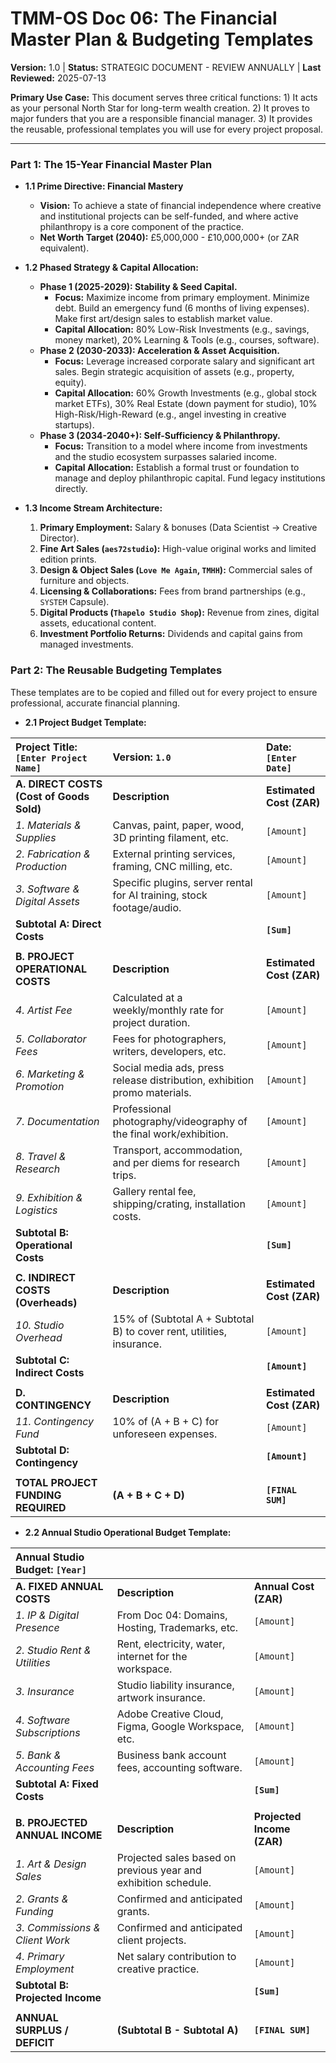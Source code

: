 # TMM-OS Doc 06: The Financial Master Plan & Budgeting Templates
**Version:** 1.0 | **Status:** STRATEGIC DOCUMENT - REVIEW ANNUALLY | **Last Reviewed:** 2025-07-13

**Primary Use Case:** This document serves three critical functions: 1) It acts as your personal North Star for long-term wealth creation. 2) It proves to major funders that you are a responsible financial manager. 3) It provides the reusable, professional templates you will use for every project proposal.

---

### Part 1: The 15-Year Financial Master Plan

*   **1.1 Prime Directive: Financial Mastery**
    *   **Vision:** To achieve a state of financial independence where creative and institutional projects can be self-funded, and where active philanthropy is a core component of the practice.
    *   **Net Worth Target (2040):** £5,000,000 - £10,000,000+ (or ZAR equivalent).

*   **1.2 Phased Strategy & Capital Allocation:**
    *   **Phase 1 (2025-2029): Stability & Seed Capital.**
        *   **Focus:** Maximize income from primary employment. Minimize debt. Build an emergency fund (6 months of living expenses). Make first art/design sales to establish market value.
        *   **Capital Allocation:** 80% Low-Risk Investments (e.g., savings, money market), 20% Learning & Tools (e.g., courses, software).
    *   **Phase 2 (2030-2033): Acceleration & Asset Acquisition.**
        *   **Focus:** Leverage increased corporate salary and significant art sales. Begin strategic acquisition of assets (e.g., property, equity).
        *   **Capital Allocation:** 60% Growth Investments (e.g., global stock market ETFs), 30% Real Estate (down payment for studio), 10% High-Risk/High-Reward (e.g., angel investing in creative startups).
    *   **Phase 3 (2034-2040+): Self-Sufficiency & Philanthropy.**
        *   **Focus:** Transition to a model where income from investments and the studio ecosystem surpasses salaried income.
        *   **Capital Allocation:** Establish a formal trust or foundation to manage and deploy philanthropic capital. Fund legacy institutions directly.

*   **1.3 Income Stream Architecture:**
    1.  **Primary Employment:** Salary & bonuses (Data Scientist -> Creative Director).
    2.  **Fine Art Sales (`aes72studio`):** High-value original works and limited edition prints.
    3.  **Design & Object Sales (`Love Me Again`, `TMHH`):** Commercial sales of furniture and objects.
    4.  **Licensing & Collaborations:** Fees from brand partnerships (e.g., `SYSTEM` Capsule).
    5.  **Digital Products (`Thapelo Studio Shop`):** Revenue from zines, digital assets, educational content.
    6.  **Investment Portfolio Returns:** Dividends and capital gains from managed investments.

### Part 2: The Reusable Budgeting Templates

These templates are to be copied and filled out for every project to ensure professional, accurate financial planning.

*   **2.1 Project Budget Template:**

| **Project Title:** `[Enter Project Name]` | **Version:** `1.0` | **Date:** `[Enter Date]` |
| :--- | :--- | :--- |
| **A. DIRECT COSTS (Cost of Goods Sold)** | **Description** | **Estimated Cost (ZAR)** |
| *1. Materials & Supplies* | Canvas, paint, paper, wood, 3D printing filament, etc. | `[Amount]` |
| *2. Fabrication & Production*| External printing services, framing, CNC milling, etc.| `[Amount]` |
| *3. Software & Digital Assets*| Specific plugins, server rental for AI training, stock footage/audio. | `[Amount]` |
| **Subtotal A: Direct Costs** | | **`[Sum]`** |
| | | |
| **B. PROJECT OPERATIONAL COSTS** | **Description** | **Estimated Cost (ZAR)** |
| *4. Artist Fee* | Calculated at a weekly/monthly rate for project duration.| `[Amount]` |
| *5. Collaborator Fees* | Fees for photographers, writers, developers, etc. | `[Amount]` |
| *6. Marketing & Promotion* | Social media ads, press release distribution, exhibition promo materials. | `[Amount]` |
| *7. Documentation* | Professional photography/videography of the final work/exhibition. | `[Amount]` |
| *8. Travel & Research* | Transport, accommodation, and per diems for research trips. | `[Amount]` |
| *9. Exhibition & Logistics*| Gallery rental fee, shipping/crating, installation costs.| `[Amount]` |
| **Subtotal B: Operational Costs**| | **`[Sum]`** |
| | | |
| **C. INDIRECT COSTS (Overheads)** | **Description** | **Estimated Cost (ZAR)** |
| *10. Studio Overhead* | 15% of (Subtotal A + Subtotal B) to cover rent, utilities, insurance. | `[Amount]` |
| **Subtotal C: Indirect Costs**| | **`[Amount]`** |
| | | |
| **D. CONTINGENCY** | **Description** | **Estimated Cost (ZAR)** |
| *11. Contingency Fund*| 10% of (A + B + C) for unforeseen expenses. | `[Amount]` |
| **Subtotal D: Contingency**| | **`[Amount]`** |
| | | |
| **TOTAL PROJECT FUNDING REQUIRED** | **(A + B + C + D)** | **`[FINAL SUM]`** |

*   **2.2 Annual Studio Operational Budget Template:**

| **Annual Studio Budget: `[Year]`** | | |
| :--- | :--- | :--- |
| **A. FIXED ANNUAL COSTS** | **Description** | **Annual Cost (ZAR)** |
| *1. IP & Digital Presence*| From Doc 04: Domains, Hosting, Trademarks, etc. | `[Amount]` |
| *2. Studio Rent & Utilities*| Rent, electricity, water, internet for the workspace. | `[Amount]` |
| *3. Insurance*| Studio liability insurance, artwork insurance. | `[Amount]` |
| *4. Software Subscriptions*| Adobe Creative Cloud, Figma, Google Workspace, etc. | `[Amount]` |
| *5. Bank & Accounting Fees*| Business bank account fees, accounting software. | `[Amount]` |
| **Subtotal A: Fixed Costs**| | **`[Sum]`** |
| | | |
| **B. PROJECTED ANNUAL INCOME**| **Description** | **Projected Income (ZAR)**|
| *1. Art & Design Sales*| Projected sales based on previous year and exhibition schedule. | `[Amount]` |
| *2. Grants & Funding*| Confirmed and anticipated grants. | `[Amount]` |
| *3. Commissions & Client Work*| Confirmed and anticipated client projects. | `[Amount]` |
| *4. Primary Employment*| Net salary contribution to creative practice. | `[Amount]` |
| **Subtotal B: Projected Income**| | **`[Sum]`** |
| | | |
| **ANNUAL SURPLUS / DEFICIT** | **(Subtotal B - Subtotal A)** | **`[FINAL SUM]`** |